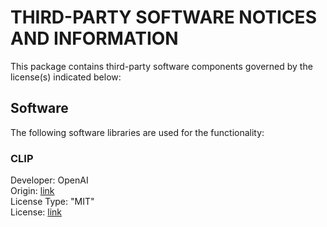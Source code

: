 # THIRD-PARTY SOFTWARE NOTICES AND INFORMATION

This package contains third-party software components governed by the license(s) indicated below:

## Software

The following software libraries are used for the functionality:

### CLIP

Developer: OpenAI<br>
Origin: [link](https://github.com/openai/CLIP)<br>
License Type: "MIT"<br>
License: [link](https://github.com/openai/CLIP/blob/main/LICENSE)
